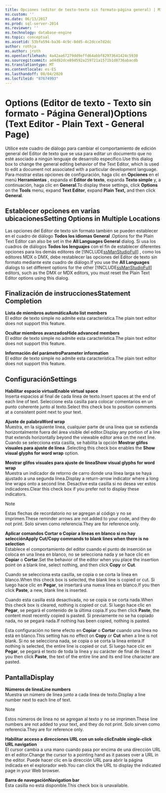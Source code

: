```yaml
---
title: Opciones (editor de texto-texto sin formato-página general) | Microsoft Docs
ms.custom: ''
ms.date: 06/13/2017
ms.prod: sql-server-2014
ms.reviewer: ''
ms.technology: database-engine
ms.topic: conceptual
ms.assetid: 53bfa594-ba36-4c9c-8dd5-4c2dcce7d2dc
author: rothja
ms.author: jroth
ms.openlocfilehash: 4a42aa67279dd9effd64abbf82973641424c5930
ms.sourcegitcommit: ad4d92dce894592a259721a1571b1d8736abacdb
ms.translationtype: MT
ms.contentlocale: es-ES
ms.lasthandoff: 08/04/2020
ms.locfileid: "87674993"
---
```

# <a name="options-text-editor---plain-text---general-page"></a><span data-ttu-id="51b29-102">Options (Editor de texto - Texto sin formato - Página General)</span><span class="sxs-lookup"><span data-stu-id="51b29-102">Options (Text Editor - Plain Text - General Page)</span></span>
  <span data-ttu-id="51b29-103">Utilice este cuadro de diálogo para cambiar el comportamiento de edición general del Editor de texto que se usa para editar un documento que no esté asociado a ningún lenguaje de desarrollo específico.</span><span class="sxs-lookup"><span data-stu-id="51b29-103">Use this dialog box to change the general editing behavior of the Text Editor, which is used to edit a document not associated with a particular development language.</span></span> <span data-ttu-id="51b29-104">Para mostrar estas opciones de configuración, haga clic en **Opciones** en el menú **Herramientas** , expanda el **Editor de texto**, expanda **Texto simple** y, a continuación, haga clic en **General**.</span><span class="sxs-lookup"><span data-stu-id="51b29-104">To display these settings, click **Options** on the **Tools** menu, expand **Text Editor**, expand **Plain Text,** and then click **General**.</span></span>  
  
## <a name="setting-options-in-multiple-locations"></a><span data-ttu-id="51b29-105">Establecer opciones en varias ubicaciones</span><span class="sxs-lookup"><span data-stu-id="51b29-105">Setting Options in Multiple Locations</span></span>  
 <span data-ttu-id="51b29-106">Las opciones del Editor de texto sin formato también se pueden establecer en el cuadro de diálogo **Todos los idiomas General** .</span><span class="sxs-lookup"><span data-stu-id="51b29-106">Options for the Plain Text Editor can also be set in the **All Languages General** dialog.</span></span> <span data-ttu-id="51b29-107">Si usa los cuadros de diálogos **Todos los lenguajes** con el fin de establecer diferentes opciones para los demás editores de [!INCLUDE[ssManStudioFull](../includes/ssmanstudiofull-md.md)] , como los editores MDX o DMX, debe restablecer las opciones del Editor de texto sin formato mediante este cuadro de diálogo.</span><span class="sxs-lookup"><span data-stu-id="51b29-107">If you use the **All Languages** dialogs to set different options for the other [!INCLUDE[ssManStudioFull](../includes/ssmanstudiofull-md.md)] editors, such as the DMX or MDX editors, you must reset the Plain Text Editor options using this dialog.</span></span>  
  
## <a name="statement-completion"></a><span data-ttu-id="51b29-108">Finalización de instrucciones</span><span class="sxs-lookup"><span data-stu-id="51b29-108">Statement Completion</span></span>  
 <span data-ttu-id="51b29-109">**Lista de miembros automática**</span><span class="sxs-lookup"><span data-stu-id="51b29-109">**Auto list members**</span></span>  
 <span data-ttu-id="51b29-110">El editor de texto simple no admite esta característica.</span><span class="sxs-lookup"><span data-stu-id="51b29-110">The plain text editor does not support this feature.</span></span>  
  
 <span data-ttu-id="51b29-111">**Ocultar miembros avanzados**</span><span class="sxs-lookup"><span data-stu-id="51b29-111">**Hide advanced members**</span></span>  
 <span data-ttu-id="51b29-112">El editor de texto simple no admite esta característica.</span><span class="sxs-lookup"><span data-stu-id="51b29-112">The plain text editor does not support this feature.</span></span>  
  
 <span data-ttu-id="51b29-113">**Información del parámetro**</span><span class="sxs-lookup"><span data-stu-id="51b29-113">**Parameter information**</span></span>  
 <span data-ttu-id="51b29-114">El editor de texto simple no admite esta característica.</span><span class="sxs-lookup"><span data-stu-id="51b29-114">The plain text editor does not support this feature.</span></span>  
  
## <a name="settings"></a><span data-ttu-id="51b29-115">Configuración</span><span class="sxs-lookup"><span data-stu-id="51b29-115">Settings</span></span>  
 <span data-ttu-id="51b29-116">**Habilitar espacio virtual**</span><span class="sxs-lookup"><span data-stu-id="51b29-116">**Enable virtual space**</span></span>  
 <span data-ttu-id="51b29-117">Inserta espacios al final de cada línea de texto.</span><span class="sxs-lookup"><span data-stu-id="51b29-117">Insert spaces at the end of each line of text.</span></span> <span data-ttu-id="51b29-118">Seleccione esta casilla para colocar comentarios en un punto coherente junto al texto.</span><span class="sxs-lookup"><span data-stu-id="51b29-118">Select this check box to position comments at a consistent point next to your text.</span></span>  
  
 <span data-ttu-id="51b29-119">**Ajuste de palabra**</span><span class="sxs-lookup"><span data-stu-id="51b29-119">**Word wrap**</span></span>  
 <span data-ttu-id="51b29-120">Muestra, en la siguiente línea, cualquier parte de una línea que se extienda horizontalmente fuera del área visible del editor.</span><span class="sxs-lookup"><span data-stu-id="51b29-120">Display any portion of a line that extends horizontally beyond the viewable editor area on the next line.</span></span> <span data-ttu-id="51b29-121">Cuando se selecciona esta casilla, se habilita la opción **Mostrar glifos visuales para ajuste de línea** .</span><span class="sxs-lookup"><span data-stu-id="51b29-121">Selecting this check box enables the **Show visual glyphs for word wrap** option.</span></span>  
  
 <span data-ttu-id="51b29-122">**Mostrar glifos visuales para ajuste de línea**</span><span class="sxs-lookup"><span data-stu-id="51b29-122">**Show visual glyphs for word wrap**</span></span>  
 <span data-ttu-id="51b29-123">Muestra un indicador de retorno de carro donde una línea larga se haya ajustado a una segunda línea.</span><span class="sxs-lookup"><span data-stu-id="51b29-123">Display a return-arrow indicator where a long line wraps onto a second line.</span></span> <span data-ttu-id="51b29-124">Desactive esta casilla si no desea ver estos indicadores.</span><span class="sxs-lookup"><span data-stu-id="51b29-124">Clear this check box if you prefer not to display these indicators.</span></span>  
  
> [!NOTE]  
>  <span data-ttu-id="51b29-125">Estas flechas de recordatorio no se agregan al código y no se imprimen.</span><span class="sxs-lookup"><span data-stu-id="51b29-125">These reminder arrows are not added to your code, and they do not print.</span></span> <span data-ttu-id="51b29-126">Solo sirven como referencia.</span><span class="sxs-lookup"><span data-stu-id="51b29-126">They are for reference only.</span></span>  
  
 <span data-ttu-id="51b29-127">**Aplicar comandos Cortar o Copiar a líneas en blanco si no hay selección**</span><span class="sxs-lookup"><span data-stu-id="51b29-127">**Apply Cut/Copy commands to blank lines when there is no selection**</span></span>  
 <span data-ttu-id="51b29-128">Establece el comportamiento del editor cuando el punto de inserción se coloca en una línea en blanco, no se selecciona nada y se hace clic en **Copiar** o **Cortar**.</span><span class="sxs-lookup"><span data-stu-id="51b29-128">Set the behavior of the editor when you place the insertion point on a blank line, select nothing, and then click **Copy** or **Cut**.</span></span>  
  
 <span data-ttu-id="51b29-129">Cuando se selecciona esta casilla, se copia o se corta la línea en blanco.</span><span class="sxs-lookup"><span data-stu-id="51b29-129">When this check box is selected, the blank line is copied or cut.</span></span> <span data-ttu-id="51b29-130">Si luego hace clic en **Pegar**, se insertará una nueva línea en blanco.</span><span class="sxs-lookup"><span data-stu-id="51b29-130">If you then click **Paste**, a new, blank line is inserted.</span></span>  
  
 <span data-ttu-id="51b29-131">Cuando esta casilla está desactivada, no se copia o se corta nada.</span><span class="sxs-lookup"><span data-stu-id="51b29-131">When this check box is cleared, nothing is copied or cut.</span></span> <span data-ttu-id="51b29-132">Si luego hace clic en **Pegar**, se pegará el contenido de la última copia.</span><span class="sxs-lookup"><span data-stu-id="51b29-132">If you then click **Paste**, the content most recently copied is pasted.</span></span> <span data-ttu-id="51b29-133">Si previamente no se ha copiado nada, no se pegará nada.</span><span class="sxs-lookup"><span data-stu-id="51b29-133">If nothing has been copied, nothing is pasted.</span></span>  
  
 <span data-ttu-id="51b29-134">Esta configuración no tiene efecto en **Copiar** o **Cortar** cuando una línea no está en blanco.</span><span class="sxs-lookup"><span data-stu-id="51b29-134">This setting has no effect on **Copy** or **Cut** when a line is not blank.</span></span> <span data-ttu-id="51b29-135">Si no se selecciona nada, se copia o se corta la línea entera.</span><span class="sxs-lookup"><span data-stu-id="51b29-135">If nothing is selected, the entire line is copied or cut.</span></span> <span data-ttu-id="51b29-136">Si luego hace clic en **Pegar**, se pegará el texto de toda la línea y su carácter de final de línea.</span><span class="sxs-lookup"><span data-stu-id="51b29-136">If you then click **Paste**, the text of the entire line and its end line character are pasted.</span></span>  
  
## <a name="display"></a><span data-ttu-id="51b29-137">Pantalla</span><span class="sxs-lookup"><span data-stu-id="51b29-137">Display</span></span>  
 <span data-ttu-id="51b29-138">**Números de línea**</span><span class="sxs-lookup"><span data-stu-id="51b29-138">**Line numbers**</span></span>  
 <span data-ttu-id="51b29-139">Muestra un número de línea junto a cada línea de texto.</span><span class="sxs-lookup"><span data-stu-id="51b29-139">Display a line number next to each line of text.</span></span>  
  
> [!NOTE]  
>  <span data-ttu-id="51b29-140">Estos números de línea no se agregan al texto y no se imprimen.</span><span class="sxs-lookup"><span data-stu-id="51b29-140">These line numbers are not added to your text, and they do not print.</span></span> <span data-ttu-id="51b29-141">Solo sirven como referencia.</span><span class="sxs-lookup"><span data-stu-id="51b29-141">They are for reference only.</span></span>  
  
 <span data-ttu-id="51b29-142">**Habilitar acceso a direcciones URL con un solo clic**</span><span class="sxs-lookup"><span data-stu-id="51b29-142">**Enable single-click URL navigation**</span></span>  
 <span data-ttu-id="51b29-143">El cursor cambia a una mano cuando pasa por encima de una dirección URL en el editor.</span><span class="sxs-lookup"><span data-stu-id="51b29-143">Change the cursor to a pointing hand as it passes over a URL in the editor.</span></span> <span data-ttu-id="51b29-144">Puede hacer clic en la dirección URL para abrir la página indicada en el explorador web.</span><span class="sxs-lookup"><span data-stu-id="51b29-144">You can click the URL to display the indicated page in your Web browser.</span></span>  
  
 <span data-ttu-id="51b29-145">**Barra de navegación**</span><span class="sxs-lookup"><span data-stu-id="51b29-145">**Navigation bar**</span></span>  
 <span data-ttu-id="51b29-146">Esta casilla no está disponible.</span><span class="sxs-lookup"><span data-stu-id="51b29-146">This check box is unavailable.</span></span>  
  
  
